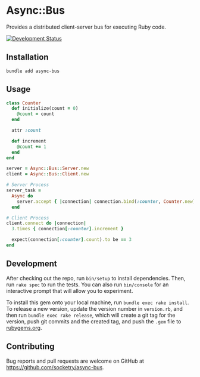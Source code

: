 # Async::Bus

Provides a distributed client-server bus for executing Ruby code.

[![Development Status](https://github.com/socketry/async-bus/workflows/Development/badge.svg)](https://github.com/socketry/async-bus/actions?workflow=Development)

## Installation

```shell
bundle add async-bus
```

## Usage

```ruby
class Counter
  def initialize(count = 0)
    @count = count
  end

  attr :count

  def increment
    @count += 1
  end
end

server = Async::Bus::Server.new
client = Async::Bus::Client.new

# Server Process
server_task =
  Async do
    server.accept { |connection| connection.bind(:counter, Counter.new) }
  end

# Client Process
client.connect do |connection|
  3.times { connection[:counter].increment }

  expect(connection[:counter].count).to be == 3
end
```

## Development

After checking out the repo, run `bin/setup` to install dependencies. Then, run `rake spec` to run the tests. You can also run `bin/console` for an interactive prompt that will allow you to experiment.

To install this gem onto your local machine, run `bundle exec rake install`. To release a new version, update the version number in `version.rb`, and then run `bundle exec rake release`, which will create a git tag for the version, push git commits and the created tag, and push the `.gem` file to [rubygems.org](https://rubygems.org).

## Contributing

Bug reports and pull requests are welcome on GitHub at https://github.com/socketry/async-bus.
